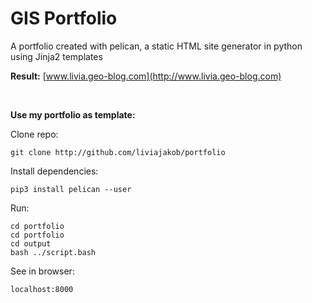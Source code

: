 # GIS Portfolio
A portfolio created with pelican, a static HTML site generator in python using Jinja2 templates

**Result:** [www.livia.geo-blog.com](http://www.livia.geo-blog.com)

&nbsp;

**Use my portfolio as template:**

Clone repo:

```git clone http://github.com/liviajakob/portfolio```

Install dependencies:

```pip3 install pelican --user```

Run:

```
cd portfolio
cd portfolio
cd output
bash ../script.bash
```

See in browser:

```localhost:8000```
